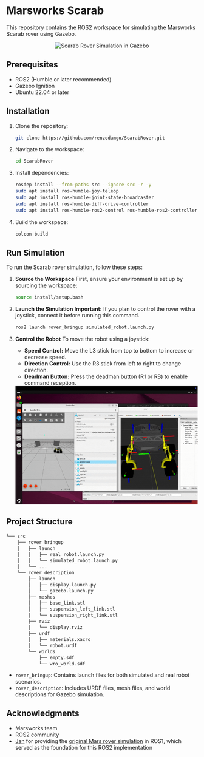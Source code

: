 # Marsworks Scarab

This repository contains the ROS2 workspace for simulating the Marsworks Scarab rover using Gazebo.

<center> <img src="assets/rover_gazebo_depth.gif" alt="Scarab Rover Simulation in Gazebo"> </center>

## Prerequisites

- ROS2 (Humble or later recommended)
- Gazebo Ignition
- Ubuntu 22.04 or later

## Installation

1. Clone the repository:

   ```bash
   git clone https://github.com/renzodamgo/ScarabRover.git
   ```

2. Navigate to the workspace:

   ```bash
   cd ScarabRover
   ```

3. Install dependencies:

   ```bash
   rosdep install --from-paths src --ignore-src -r -y
   sudo apt install ros-humble-joy-teleop
   sudo apt install ros-humble-joint-state-broadcaster
   sudo apt install ros-humble-diff-drive-controller
   sudo apt install ros-humble-ros2-control ros-humble-ros2-controllers
   ```

4. Build the workspace:
   ```bash
   colcon build
   ```

## Run Simulation

To run the Scarab rover simulation, follow these steps:

1. **Source the Workspace**
   First, ensure your environment is set up by sourcing the workspace:
   ```bash
   source install/setup.bash
   ```

2. **Launch the Simulation**
   **Important:** If you plan to control the rover with a joystick, connect it before running this command.
   ```bash
   ros2 launch rover_bringup simulated_robot.launch.py
   ```

3. **Control the Robot**
   To move the robot using a joystick:
   - **Speed Control:** Move the L3 stick from top to bottom to increase or decrease speed.
   - **Direction Control:** Use the R3 stick from left to right to change direction.
   - **Deadman Button:** Press the deadman button (R1 or RB) to enable command reception.

   <center>
   <img src="assets/scarab-joystick.gif" alt="Scarab Rover Joystick Simulation in Gazebo">
   </center>

## Project Structure

```
└── src
    ├── rover_bringup
    │   ├── launch
    │   │   ├── real_robot.launch.py
    │   │   └── simulated_robot.launch.py
    │   └── ...
    └── rover_description
        ├── launch
        │   ├── display.launch.py
        │   └── gazebo.launch.py
        ├── meshes
        │   ├── base_link.stl
        │   ├── suspension_left_link.stl
        │   └── suspension_right_link.stl
        ├── rviz
        │   └── display.rviz
        ├── urdf
        │   ├── materials.xacro
        │   └── robot.urdf
        └── worlds
            ├── empty.sdf
            └── wro_world.sdf
```

- `rover_bringup`: Contains launch files for both simulated and real robot scenarios.
- `rover_description`: Includes URDF files, mesh files, and world descriptions for Gazebo simulation.

## Acknowledgments

- Marsworks team
- ROS2 community
- [Jan](https://github.com/JanUniAccount) for providing the [original Mars rover simulation](https://github.com/JanUniAccount/mars_rover_pkg) in ROS1, which served as the foundation for this ROS2 implementation

